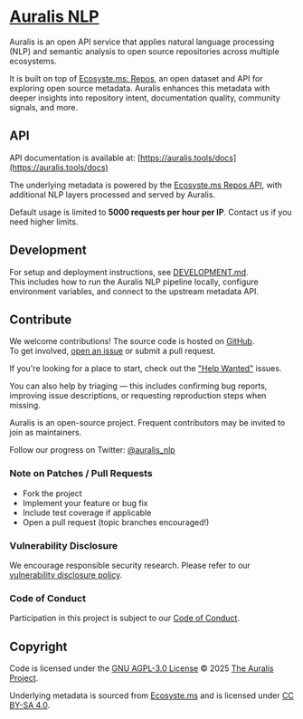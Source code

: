 # [Auralis NLP](https://auralisedu.netlify.app)

Auralis is an open API service that applies natural language processing (NLP) and semantic analysis to open source repositories across multiple ecosystems.

It is built on top of [Ecosyste.ms: Repos](https://repos.ecosyste.ms), an open dataset and API for exploring open source metadata. Auralis enhances this metadata with deeper insights into repository intent, documentation quality, community signals, and more.

## API

API documentation is available at: [https://auralis.tools/docs](https://auralis.tools/docs)

The underlying metadata is powered by the [Ecosyste.ms Repos API](https://repos.ecosyste.ms/docs), with additional NLP layers processed and served by Auralis.

Default usage is limited to **5000 requests per hour per IP**. Contact us if you need higher limits.

## Development

For setup and deployment instructions, see [DEVELOPMENT.md](DEVELOPMENT.md).  
This includes how to run the Auralis NLP pipeline locally, configure environment variables, and connect to the upstream metadata API.

## Contribute

We welcome contributions! The source code is hosted on [GitHub](https://github.com/auralis-nlp/auralis).  
To get involved, [open an issue](https://github.com/auralis-nlp/auralis/issues/new) or submit a pull request.

If you're looking for a place to start, check out the ["Help Wanted"](https://github.com/auralis-nlp/auralis/issues?q=is%3Aopen+label%3A%22help+wanted%22) issues.

You can also help by triaging — this includes confirming bug reports, improving issue descriptions, or requesting reproduction steps when missing.

Auralis is an open-source project. Frequent contributors may be invited to join as maintainers.

Follow our progress on Twitter: [@auralis_nlp](https://twitter.com/auralis_nlp)

### Note on Patches / Pull Requests

- Fork the project
- Implement your feature or bug fix
- Include test coverage if applicable
- Open a pull request (topic branches encouraged!)

### Vulnerability Disclosure

We encourage responsible security research. Please refer to our [vulnerability disclosure policy](https://github.com/auralis-nlp/auralis/security/policy).

### Code of Conduct

Participation in this project is subject to our [Code of Conduct](https://github.com/auralis-nlp/.github/blob/main/CODE_OF_CONDUCT.md).

## Copyright

Code is licensed under the [GNU AGPL-3.0 License](LICENSE) © 2025 [The Auralis Project](https://github.com/auralis-nlp).

Underlying metadata is sourced from [Ecosyste.ms](https://repos.ecosyste.ms) and is licensed under [CC BY-SA 4.0](https://creativecommons.org/licenses/by-sa/4.0/).
